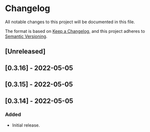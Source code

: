 # Changelog

All notable changes to this project will be documented in this file.

The format is based on [Keep a Changelog](https://keepachangelog.com/en/1.0.0/),
and this project adheres to [Semantic Versioning](https://semver.org/spec/v2.0.0.html).

## [Unreleased]

## [0.3.16] - 2022-05-05

## [0.3.15] - 2022-05-05

## [0.3.14] - 2022-05-05

### Added
- Initial release.
